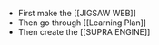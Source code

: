 - First make the [[JIGSAW WEB]]
- Then go through [[Learning Plan]]
- Then create the [[SUPRA ENGINE]]